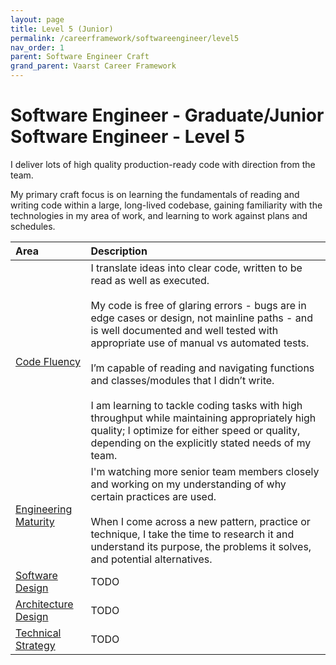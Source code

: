 ```yaml
---
layout: page
title: Level 5 (Junior)
permalink: /careerframework/softwareengineer/level5
nav_order: 1
parent: Software Engineer Craft
grand_parent: Vaarst Career Framework
---
```


# Software Engineer - Graduate/Junior Software Engineer - Level 5

I deliver lots of high quality production-ready code with direction from the team. 

My primary craft focus is on learning the fundamentals of reading and writing code within a large, long-lived codebase, gaining familiarity with the technologies in my area of work, and learning to work against plans and schedules.			

|Area          | Description       |
|:-------------|:------------------|
| [Code Fluency](/careerframework/softwareengineer#code-fluency) | I translate ideas into clear code, written to be read as well as executed. <br><br> My code is free of glaring errors - bugs are in edge cases or design, not mainline paths - and is well documented and well tested with appropriate use of manual vs automated tests. <br><br> I’m capable of reading and navigating functions and classes/modules that I didn’t write. <br><br> I am learning to tackle coding tasks with high throughput while maintaining appropriately high quality; I optimize for either speed or quality, depending on the explicitly stated needs of my team. |
| [Engineering Maturity](/careerframework/softwareengineer#engineering-maturity) | I'm watching more senior team members closely and working on my understanding of why certain practices are used. <br><br> When I come across a new pattern, practice or technique, I take the time to research it and understand its purpose, the problems it solves, and potential alternatives. |
| [Software Design](/careerframework/softwareengineer#software-design) | TODO |
| [Architecture Design](/careerframework/softwareengineer#architecture-design) | TODO |
| [Technical Strategy](/careerframework/softwareengineer#technical-strategy) | TODO |
